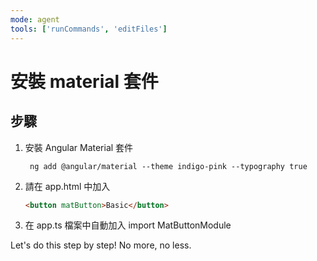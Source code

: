 ```yaml
---
mode: agent
tools: ['runCommands', 'editFiles']
---
```


# 安裝 material 套件

## 步驟

1. 安裝 Angular Material 套件

   ```shell
    ng add @angular/material --theme indigo-pink --typography true
   ```

2. 請在 app.html 中加入

   ```html
   <button matButton>Basic</button>
   ```

3. 在 app.ts 檔案中自動加入 import MatButtonModule
  

Let's do this step by step! No more, no less.

